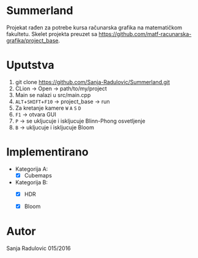 # Summerland

Projekat rađen za potrebe kursa računarska grafika na matematičkom fakultetu.
Skelet projekta preuzet sa
https://github.com/matf-racunarska-grafika/project_base.

# Uputstva

1. git clone https://github.com/Sanja-Radulovic/Summerland.git
2. CLion -> Open -> path/to/my/project
3. Main se nalazi u src/main.cpp
4. `ALT`+`SHIFT`+`F10` -> project_base -> run
5. Za kretanje kamere `W` `A` `S` `D`
6. `F1` -> otvara  GUI
7. `P` -> se ukljucuje i iskljucuje Blinn-Phong osvetljenje
8. `B` -> ukljucuje i iskljucuje Bloom



# Implementirano

- Kategorija A:
    - [x] Cubemaps
- Kategorija B:
  - [x] HDR
  - [x] Bloom


# Autor

Sanja Radulovic 015/2016